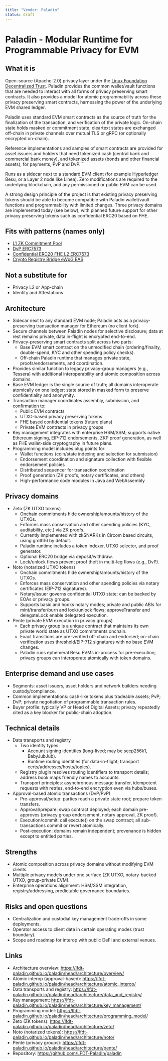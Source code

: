 ```yaml
---
title: "Vendor: Paladin"
status: draft
---
```


# Paladin - Modular Runtime for Programmable Privacy for EVM

## What it is
Open-source (Apache-2.0) privacy layer under the [Linux Foundation Decentralized Trust](https://github.com/LFDT-Paladin/paladin). Paladin provides the common wallet/vault functions that are needed to interact with all forms of privacy preserving smart contracts. It also provides a model for atomic programmability across these privacy preserving smart contracts, harnessing the power of the underlying EVM shared ledger.

Paladin uses standard EVM smart contracts as the source of truth for the finalization of the transaction, and verification of the private logic. On-chain state holds masked or commitment state; cleartext states are exchanged off-chain in private channels over mutual TLS or gRPC (or optionally encrypted on-chain).

Reference implementations and samples of smart contracts are provided for asset issuers and holders that need tokenized cash (central bank and commercial bank money), and tokenized assets (bonds and other financial assets), for payments, PvP and DvP.```

Runs as a sidecar next to a standard EVM client (for example Hyperledger Besu, or a Layer 2 node like Linea). Zero modifications are required to the underlying blockchain, and any permissioned or public EVM can be used.

A strong design principle of the project is that existing privacy preserving tokens should be able to become compatible with Paladin wallet/vault functions and programmability with limited changes. Three privacy domains are implemented today (see below), with planned future support for other privacy preserving tokens such as confidential ERC20 based on FHE.


## Fits with patterns (names only)
- [L1 ZK Commitment Pool](../patterns/pattern-l1-zk-commitment-pool.md)
- [DvP ERC7573](../patterns/pattern-dvp-erc7573.md)
- [Confidential ERC20 FHE L2 ERC7573](../patterns/pattern-confidential-erc20-fhe-l2-erc7573.md)
- [Crypto Registry Bridge eWpG EAS](../patterns/pattern-crypto-registry-bridge-eWpG-eas.md)

## Not a substitute for
- Privacy L2 or App-chain
- Identity and Attestations

## Architecture
- Sidecar next to any standard EVM node; Paladin acts as a privacy-preserving transaction manager for Ethereum (no client fork).
- Secure channels between Paladin nodes for selective disclosure; data at rest remains private, data in-flight is encrypted end-to-end.
- Privacy-preserving smart contracts split across two parts:
  - Base EVM smart contract on the unmodified chain (ordering/finality, double-spend, KYC and other spending policy checks).
  - Off-chain Paladin runtime that manages private state, proofs/endorsements, and coordination.
- Provides similar function to legacy privacy-group managers (e.g., Tessera) with additional interoperability and atomic composition across domains.
- Base EVM ledger is the single source of truth; all domains interoperate atomically on one ledger; state stored in masked form to preserve confidentiality and anonymity.
- Transaction manager coordinates assembly, submission, and confirmation to:
  - Public EVM contracts
  - UTXO-based privacy preserving tokens
  - FHE based confidential tokens (future plans)
  - Private EVM contracts in privacy groups
- Key management integrates with enterprise HSM/SSM; supports native Ethereum signing, EIP-712 endorsements, ZKP proof generation, as well as FHE wallet-side cryptography in future plans.
- Programming model includes plug points for:
  - Wallet functions (coin/state indexing and selection for submission)
  - Endorsement coordination and signature collection with flexible endorsement policies
  - Distributed sequencer for transaction coordination
  - Proof generation (ZK proofs, notary certificates, and others)
  - High-performance code modules in Java and WebAssembly

## Privacy domains
- Zeto (ZK UTXO tokens)
  - Onchain commitments hide ownership/amounts/history of the UTXOs.
  - Enforces mass conservation and other spending policies (KYC, auditability, etc.) via ZK proofs.
  - Currently implemented with zkSNARKs in Circom based circuits, using groth16 by default.
  - Paladin runtime includes a token indexer, UTXO selector, and proof generator.
  - Optional ERC20 bridge via deposit/withdraw.
  - Lock/unlock flows prevent proof theft in multi-leg flows (e.g., DvP).
- Noto (notarized UTXO tokens)
  - Onchain commitments hide ownership/amounts/history of the UTXOs.
  - Enforces mass conservation and other spending policies via notary certificates (EIP-712 signatures).
  - Notary/issuer governs confidential UTXO state; can be backed by EOAs or privacy groups.
  - Supports basic and hooks notary modes; private and public ABIs for mint/transfer/burn and lock/unlock flows; approveTransfer and delegateLock enable delegated execution.
- Pente (private EVM execution in privacy groups)
  - Each privacy group is a unique contract that maintains its own private world state as UTXO commitments onchain.
  - Exact transitions are pre-verified off-chain and endorsed; on-chain verification uses threshold/EIP-712 signatures with no base EVM changes.
  - Paladin runs ephemeral Besu EVMs in-process for pre-execution; privacy groups can interoperate atomically with token domains.

## Enterprise demand and use cases
- Segments: asset issuers, asset holders and network builders needing custody/compliance.
- Common implementations: cash-like tokens plus tradeable assets; PvP; DvP; private negotiation of programmable transaction rules.
- Buyer profile: typically VP or Head of Digital Assets; privacy repeatedly cited as a key blocker for public-chain adoption.

## Technical details
- Data transports and registry
  - Two identity types:
    - Account signing identities (long-lived; may be secp256k1, BabyJubJub).
    - Runtime routing identities (for data-in-flight; transport certs/addresses/hosts/topics).
  - Registry plugin resolves routing identifiers to transport details; address book maps friendly names to accounts.
  - Transport principles: asynchronous message transfer, idempotent requests with retries, end-to-end encryption even via hubs/buses.
- Approval-based atomic transactions (DvP/PvP)
  - Pre-approval/setup: parties reach a private state root; prepare token transfers.
  - Approval/prepare: swap contract deployed; each domain pre-approves (privacy group endorsement, notary approval, ZK proof).
  - Execution/commit: call execute() on the swap contract; all sub-transactions commit or revert atomically.
  - Post-execution: domains remain independent; provenance is hidden except to entitled parties.

## Strengths
- Atomic composition across privacy domains without modifying EVM clients.
- Multiple privacy models under one surface (ZK UTXO, notary-backed UTXO, group-private EVM).
- Enterprise operations alignment: HSM/SSM integration, registry/addressing, predictable governance boundaries.

## Risks and open questions
- Centralization and custodial key management trade-offs in some deployments.
- Operator access to client data in certain operating modes (trust boundary).
- Scope and roadmap for interop with public DeFi and external venues.

## Links
- Architecture overview: https://lfdt-paladin.github.io/paladin/head/architecture/overview/
- Atomic interop (approval-based): https://lfdt-paladin.github.io/paladin/head/architecture/atomic_interop/
- Data transports and registry: https://lfdt-paladin.github.io/paladin/head/architecture/data_and_registry/
- Key management: https://lfdt-paladin.github.io/paladin/head/architecture/key_management/
- Programming model: https://lfdt-paladin.github.io/paladin/head/architecture/programming_model/
- Zeto (ZK tokens): https://lfdt-paladin.github.io/paladin/head/architecture/zeto/
- Noto (notarized tokens): https://lfdt-paladin.github.io/paladin/head/architecture/noto/
- Pente (privacy groups): https://lfdt-paladin.github.io/paladin/head/architecture/pente/
- Repository: https://github.com/LFDT-Paladin/paladin